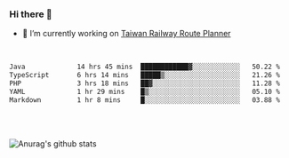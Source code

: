 ### Hi there 👋

- 🔭 I’m currently working on [Taiwan Railway Route Planner](https://github.com/Taiwan-Railway-Route-Planner)

<br/>

<!--START_SECTION:waka-->

```txt
Java             14 hrs 45 mins  ████████████▓░░░░░░░░░░░░   50.22 %
TypeScript       6 hrs 14 mins   █████▒░░░░░░░░░░░░░░░░░░░   21.26 %
PHP              3 hrs 18 mins   ██▓░░░░░░░░░░░░░░░░░░░░░░   11.28 %
YAML             1 hr 29 mins    █▒░░░░░░░░░░░░░░░░░░░░░░░   05.10 %
Markdown         1 hr 8 mins     █░░░░░░░░░░░░░░░░░░░░░░░░   03.88 %
```

<!--END_SECTION:waka-->

<br/>
<br/>

![Anurag's github stats](https://github-readme-stats.vercel.app/api?username=DepickereSven&show_icons=true&theme=tokyonight)



<!--
**DepickereSven/DepickereSven** is a ✨ _special_ ✨ repository because its `README.md` (this file) appears on your GitHub profile.

Here are some ideas to get you started:

- 🔭 I’m currently working on ...
- 🌱 I’m currently learning ...
- 👯 I’m looking to collaborate on ...
- 🤔 I’m looking for help with ...
- 💬 Ask me about ...
- 📫 How to reach me: ...
- 😄 Pronouns: ...
- ⚡ Fun fact: ...
-->
